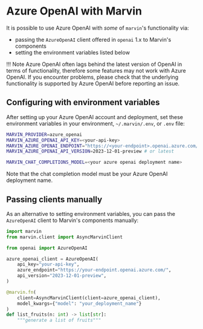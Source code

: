 # Azure OpenAI with Marvin
It is possible to use Azure OpenAI with _some_ of `marvin`'s functionality via:
 - passing the `AzureOpenAI` client offered in `openai` 1.x to Marvin's components
 - setting the environment variables listed below

!!! Note
    Azure OpenAI often lags behind the latest version of OpenAI in terms of functionality, therefore some features may not work with Azure OpenAI. If you encounter problems, please check that the underlying functionality is supported by Azure OpenAI before reporting an issue.

## Configuring with environment variables
After setting up your Azure OpenAI account and deployment, set these environment variables in your environment, `~/.marvin/.env`, or `.env` file:

```bash
MARVIN_PROVIDER=azure_openai
MARVIN_AZURE_OPENAI_API_KEY=<your-api-key>
MARVIN_AZURE_OPENAI_ENDPOINT="https://<your-endpoint>.openai.azure.com/"
MARVIN_AZURE_OPENAI_API_VERSION=2023-12-01-preview # or latest

MARVIN_CHAT_COMPLETIONS_MODEL=<your azure openai deployment name>
```

Note that the chat completion model must be your Azure OpenAI deployment name.

## Passing clients manually

As an alternative to setting environment variables, you can pass the `AzureOpenAI` client to Marvin's components manually:

```python
import marvin
from marvin.client import AsyncMarvinClient

from openai import AzureOpenAI

azure_openai_client = AzureOpenAI(
    api_key="your-api-key",
    azure_endpoint="https://your-endpoint.openai.azure.com/",
    api_version="2023-12-01-preview",
)

@marvin.fn(
    client=AsyncMarvinClient(client=azure_openai_client),
    model_kwargs={"model": "your_deployment_name"}
)
def list_fruits(n: int) -> list[str]:
    """generate a list of fruits"""
```